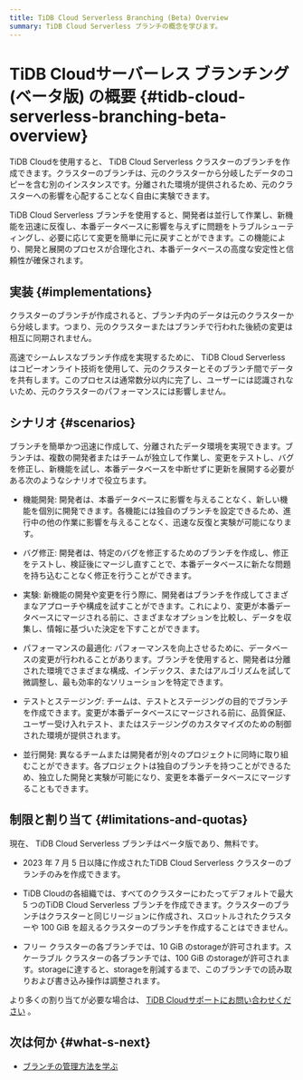 ```yaml
---
title: TiDB Cloud Serverless Branching (Beta) Overview
summary: TiDB Cloud Serverless ブランチの概念を学びます。
---
```


# TiDB Cloudサーバーレス ブランチング (ベータ版) の概要 {#tidb-cloud-serverless-branching-beta-overview}

TiDB Cloudを使用すると、 TiDB Cloud Serverless クラスターのブランチを作成できます。クラスターのブランチは、元のクラスターから分岐したデータのコピーを含む別のインスタンスです。分離された環境が提供されるため、元のクラスターへの影響を心配することなく自由に実験できます。

TiDB Cloud Serverless ブランチを使用すると、開発者は並行して作業し、新機能を迅速に反復し、本番データベースに影響を与えずに問題をトラブルシューティングし、必要に応じて変更を簡単に元に戻すことができます。この機能により、開発と展開のプロセスが合理化され、本番データベースの高度な安定性と信頼性が確保されます。

## 実装 {#implementations}

クラスターのブランチが作成されると、ブランチ内のデータは元のクラスターから分岐します。つまり、元のクラスターまたはブランチで行われた後続の変更は相互に同期されません。

高速でシームレスなブランチ作成を実現するために、 TiDB Cloud Serverless はコピーオンライト技術を使用して、元のクラスターとそのブランチ間でデータを共有します。このプロセスは通常数分以内に完了し、ユーザーには認識されないため、元のクラスターのパフォーマンスには影響しません。

## シナリオ {#scenarios}

ブランチを簡単かつ迅速に作成して、分離されたデータ環境を実現できます。ブランチは、複数の開発者またはチームが独立して作業し、変更をテストし、バグを修正し、新機能を試し、本番データベースを中断せずに更新を展開する必要がある次のようなシナリオで役立ちます。

-   機能開発: 開発者は、本番データベースに影響を与えることなく、新しい機能を個別に開発できます。各機能には独自のブランチを設定できるため、進行中の他の作業に影響を与えることなく、迅速な反復と実験が可能になります。

-   バグ修正: 開発者は、特定のバグを修正するためのブランチを作成し、修正をテストし、検証後にマージし直すことで、本番データベースに新たな問題を持ち込むことなく修正を行うことができます。

-   実験: 新機能の開発や変更を行う際に、開発者はブランチを作成してさまざまなアプローチや構成を試すことができます。これにより、変更が本番データベースにマージされる前に、さまざまなオプションを比較し、データを収集し、情報に基づいた決定を下すことができます。

-   パフォーマンスの最適化: パフォーマンスを向上させるために、データベースの変更が行われることがあります。ブランチを使用すると、開発者は分離された環境でさまざまな構成、インデックス、またはアルゴリズムを試して微調整し、最も効率的なソリューションを特定できます。

-   テストとステージング: チームは、テストとステージングの目的でブランチを作成できます。変更が本番データベースにマージされる前に、品質保証、ユーザー受け入れテスト、またはステージングのカスタマイズのための制御された環境が提供されます。

-   並行開発: 異なるチームまたは開発者が別々のプロジェクトに同時に取り組むことができます。各プロジェクトは独自のブランチを持つことができるため、独立した開発と実験が可能になり、変更を本番データベースにマージすることもできます。

## 制限と割り当て {#limitations-and-quotas}

現在、 TiDB Cloud Serverless ブランチはベータ版であり、無料です。

-   2023 年 7 月 5 日以降に作成されたTiDB Cloud Serverless クラスターのブランチのみを作成できます。

-   TiDB Cloudの各組織では、すべてのクラスターにわたってデフォルトで最大 5 つのTiDB Cloud Serverless ブランチを作成できます。クラスターのブランチはクラスターと同じリージョンに作成され、スロットルされたクラスターや 100 GiB を超えるクラスターのブランチを作成することはできません。

-   フリー クラスターの各ブランチでは、10 GiB のstorageが許可されます。スケーラブル クラスターの各ブランチでは、100 GiB のstorageが許可されます。storageに達すると、storageを削減するまで、このブランチでの読み取りおよび書き込み操作は調整されます。

より多くの割り当てが必要な場合は、 [TiDB Cloudサポートにお問い合わせください](/tidb-cloud/tidb-cloud-support.md) 。

## 次は何か {#what-s-next}

-   [ブランチの管理方法を学ぶ](/tidb-cloud/branch-manage.md)
